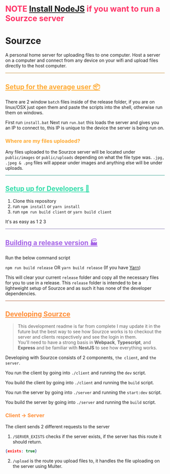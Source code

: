 <span style='font-size: 25px; color: #f36; font-weight: bold'>NOTE [Install NodeJS](https://nodejs.org/en/) if you want to run a Sourzce server</span>

# Sourzce
A personal home server for uploading files to one computer. Host a server on a computer and connect from any device on your wifi and upload files directly to the host computer.

<hr style="background: #c4882f">

## <span style="color: #fa3; font-weight: bold; text-decoration: underline">Setup for the average user 📦</span>
There are 2 window `batch` files inside of the release folder, if you are on linux/OSX just open them and paste the scripts into the shell, otherwise run them on windows.

First run `install.bat`
Next run `run.bat` this loads the server and gives you an IP to connect to, this IP is unique to the device the server is being run on.

### <span style="color: #fa3;">Where are my files uploaded?</span>
Any files uploaded to the Sourzce server will be located under `public/images` or `public/uploads` depending on what the file type was. `.jpg, .jpeg & .png` files will appear under images and anything else will be under uploads.

<hr style="background: #2a9d8a">

## <span style='color: #3da; font-weight: bold; text-decoration: underline'>Setup up for Developers 🔧</span>
1. Clone this repository
2. run `npm install` or `yarn install`
3. run `npm run build client` or `yarn build client`

It's as easy as 1 2 3

<hr style='background: #7463a6'>

## <span style="color: #a463e6; font-weight: bold; text-decoration: underline">Building a release version 🏭</span>
Run the below command script

`npm run build release` OR `yarn build release` (If you have [Yarn](https://classic.yarnpkg.com/en/docs/install#windows-stable))

This will clear your current `release` folder and copy all the necessary files for you to use in a release.
This `release` folder is intended to be a lightweight setup of Sourzce and as such it has none of the developer dependencies.

<hr style="background: #a84f28">

## <span style="color: #ff8d36; font-weight: bold; text-decoration: underline">Developing Sourzce</span>
> This development readme is far from complete I may update it in the future but the best way to see how Sourzce works is to checkout the server and clients respectively and see the login in them. <br> You'll need to have a strong basis in **Webpack**, **Typescript**, and **Express** and be familiar with **NestJS** to see how everything works.

Developing with Sourzce consists of 2 components, `the client`, and `the server`.

You run the client by going into `./client` and running the `dev` script.

You build the client by going into `./client` and running the `build` script.

You run the server by going into `./server` and running the `start:dev` script.

You build the server by going into `./server` and running the `build` script.

### <span style="color: #ff8d36">Client → Server</span>
The client sends 2 different requests to the server

1. `/SERVER_EXISTS` checks if the server exists, if the server has this route it should return.
```json
{exists: true}
```

2. `/upload` is the route you upload files to, it handles the file uploading on the server using Multer.